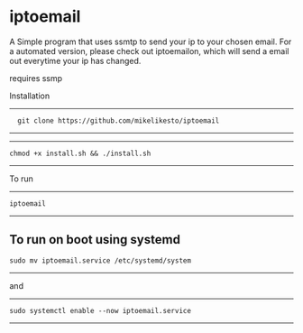 # iptoemail
A Simple program that uses ssmtp to send your ip to your chosen email. For a automated version, please check out iptoemailon, which will send a email out everytime your ip has changed.

requires ssmp

Installation


------------------
      git clone https://github.com/mikelikesto/iptoemail
-----------------

------------------
    chmod +x install.sh && ./install.sh
-----------------



To run 

------------------
    iptoemail
-----------------




To run on boot using systemd
------------------
    sudo mv iptoemail.service /etc/systemd/system
-----------------

and 

------------------
    sudo systemctl enable --now iptoemail.service
-----------------

